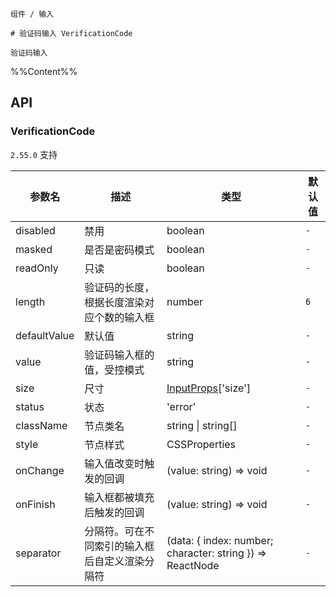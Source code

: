 `````
组件 / 输入

# 验证码输入 VerificationCode

验证码输入
`````


%%Content%%

## API

### VerificationCode

`2.55.0` 支持

|参数名|描述|类型|默认值|
|---|---|---|---|
|disabled|禁用|boolean |`-`|
|masked|是否是密码模式|boolean |`-`|
|readOnly|只读|boolean |`-`|
|length|验证码的长度，根据长度渲染对应个数的输入框|number |`6`|
|defaultValue|默认值|string |`-`|
|value|验证码输入框的值，受控模式|string |`-`|
|size|尺寸|[InputProps](input#input)['size'] |`-`|
|status|状态|'error' |`-`|
|className|节点类名|string \| string[] |`-`|
|style|节点样式|CSSProperties |`-`|
|onChange|输入值改变时触发的回调|(value: string) => void |`-`|
|onFinish|输入框都被填充后触发的回调|(value: string) => void |`-`|
|separator|分隔符。可在不同索引的输入框后自定义渲染分隔符|(data: { index: number; character: string }) => ReactNode |`-`|
